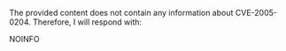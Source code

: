 The provided content does not contain any information about CVE-2005-0204. Therefore, I will respond with:

NOINFO